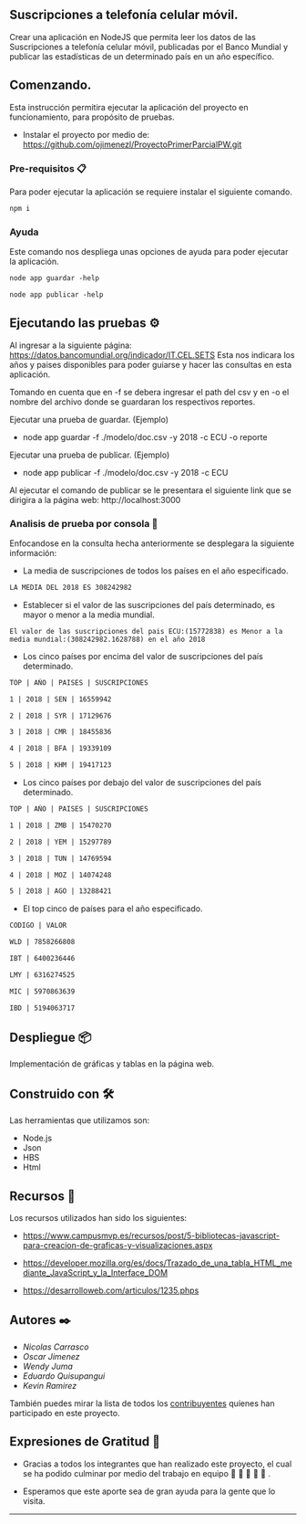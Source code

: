 ## Suscripciones a telefonía celular móvil.

Crear una aplicación en NodeJS que permita leer los datos de las
Suscripciones a telefonía celular móvil, publicadas por el Banco
Mundial y publicar las estadísticas de un determinado país en un
año específico.

## Comenzando.

Esta instrucción permitira ejecutar la aplicación del proyecto en funcionamiento, para propósito de pruebas.

- Instalar el proyecto por medio de: https://github.com/ojimenezl/ProyectoPrimerParcialPW.git

### Pre-requisitos 📋

Para poder ejecutar la aplicación se requiere instalar el siguiente comando.

```html
npm i
```

### Ayuda

Este comando nos despliega unas opciones de ayuda para poder ejecutar la aplicación.

```html
node app guardar -help
```

```html
node app publicar -help
```

## Ejecutando las pruebas ⚙️

Al ingresar a la siguiente página: https://datos.bancomundial.org/indicador/IT.CEL.SETS
Esta nos indicara los años y paises disponibles para poder guiarse y hacer las consultas en esta aplicación.

Tomando en cuenta que en -f se debera ingresar el path del csv
y en -o el nombre del archivo donde se guardaran los respectivos reportes.

Ejecutar una prueba de guardar. (Ejemplo)

- node app guardar -f ./modelo/doc.csv -y 2018 -c ECU -o reporte

Ejecutar una prueba de publicar. (Ejemplo)

- node app publicar -f ./modelo/doc.csv -y 2018 -c ECU

Al ejecutar el comando de publicar se le presentara el siguiente link que se dirigira a la página web: http://localhost:3000

### Analisis de prueba por consola 🔩

Enfocandose en la consulta hecha anteriormente se desplegara la siguiente información:

- La media de suscripciones de todos los países en el año especificado.

```html
LA MEDIA DEL 2018 ES 308242982
```

- Establecer si el valor de las suscripciones del país
  determinado, es mayor o menor a la media mundial.

```
El valor de las suscripciones del pais ECU:(15772838) es Menor a la media mundial:(308242982.1628788) en el año 2018
```

- Los cinco países por encima del valor de suscripciones del
  país determinado.

```html
TOP | AÑO | PAISES | SUSCRIPCIONES
```

```html
1 | 2018 | SEN | 16559942
```

```html
2 | 2018 | SYR | 17129676
```

```html
3 | 2018 | CMR | 18455836
```

```html
4 | 2018 | BFA | 19339109
```

```html
5 | 2018 | KHM | 19417123
```

- Los cinco países por debajo del valor de suscripciones del
  país determinado.

```html
TOP | AÑO | PAISES | SUSCRIPCIONES
```

```html
1 | 2018 | ZMB | 15470270
```

```html
2 | 2018 | YEM | 15297789
```

```html
3 | 2018 | TUN | 14769594
```

```html
4 | 2018 | MOZ | 14074248
```

```html
5 | 2018 | AGO | 13288421
```

- El top cinco de países para el año especificado.

```html
CODIGO | VALOR
```

```html
WLD | 7858266808
```

```html
IBT | 6400236446
```

```html
LMY | 6316274525
```

```html
MIC | 5970863639
```

```html
IBD | 5194063717
```

## Despliegue 📦

Implementación de gráficas y tablas en la página web.

## Construido con 🛠️

Las herramientas que utilizamos son:

- Node.js
- Json
- HBS
- Html

## Recursos 📖

Los recursos utilizados han sido los siguientes:

- https://www.campusmvp.es/recursos/post/5-bibliotecas-javascript-para-creacion-de-graficas-y-visualizaciones.aspx

- https://developer.mozilla.org/es/docs/Trazado_de_una_tabla_HTML_mediante_JavaScript_y_la_Interface_DOM

- https://desarrolloweb.com/articulos/1235.phps

## Autores ✒️

- _Nicolas Carrasco_
- _Oscar Jimenez_
- _Wendy Juma_
- _Eduardo Quisupangui_
- _Kevin Ramirez_

También puedes mirar la lista de todos los [contribuyentes](https://github.com/ojimenezl/ProyectoPrimerParcialPW/graphs/contributors) quíenes han participado en este proyecto.

## Expresiones de Gratitud 🎁

- Gracias a todos los integrantes que han realizado este proyecto, el cual se ha podido culminar por medio del trabajo en equipo 🍺 🍺 🍺 🍺 🍺 .

- Esperamos que este aporte sea de gran ayuda para la gente que lo visita.

---

